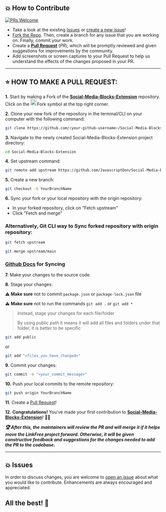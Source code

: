 ## 💥 How to Contribute

[![PRs Welcome](https://img.shields.io/badge/PRs-welcome-brightgreen.svg?style=flat-square)](https://github.com/JavascriptDon/Social-Media-Blocks-Extension/pulls)

- Take a look at the existing [Issues](https://github.com/JavascriptDon/Social-Media-Blocks-Extension/issues) or [create a new issue](https://github.com/JavascriptDon/Social-Media-Blocks-Extension/issues/new/choose)!
- [Fork the Repo](https://github.com/JavascriptDon/Social-Media-Blocks-Extension/fork). Then, create a branch for any issue that you are working on. Finally, commit your work.
- Create a **[Pull Request](https://github.com/JavascriptDon/Social-Media-Blocks-Extension/compare)** (_PR_), which will be promptly reviewed and given suggestions for improvements by the community.
- Add screenshots or screen captures to your Pull Request to help us understand the effects of the changes proposed in your PR.

---

## ⭐ HOW TO MAKE A PULL REQUEST:

**1.** Start by making a Fork of the [**Social-Media-Blocks-Extension**](https://github.com/JavascriptDon/Social-Media-Blocks-Extension) repository. Click on the <a href="https://github.com/JavascriptDon/Social-Media-Blocks-Extension/fork"><img src="https://i.imgur.com/G4z1kEe.png" height="21" width="21"></a>Fork symbol at the top right corner.

**2.** Clone your new fork of the repository in the terminal/CLI on your computer with the following command:

```bash
git clone https://github.com/<your-github-username>/Social-Media-Blocks-Extension
```

**3.** Navigate to the newly created Social-Media-Blocks-Extension project directory:

```bash
cd Social-Media-Blocks-Extension
```

**4.** Set upstream command:

```bash
git remote add upstream https://github.com/JavascriptDon/Social-Media-Blocks-Extension
```

**5.** Create a new branch:

```bash
git checkout -b YourBranchName
```

**6.** Sync your fork or your local repository with the origin repository:

- In your forked repository, click on "Fetch upstream"
- Click "Fetch and merge"

### Alternatively, Git CLI way to Sync forked repository with origin repository:

```bash
git fetch upstream
```

```bash
git merge upstream/main
```

### [Github Docs](https://docs.github.com/en/github/collaborating-with-pull-requests/addressing-merge-conflicts/resolving-a-merge-conflict-on-github) for Syncing

**7.** Make your changes to the source code.

**8.** Stage your changes:

⚠️ **Make sure** not to commit `package.json` or `package-lock.json` file

⚠️ **Make sure** not to run the commands `git add .` or `git add *`

> Instead, stage your changes for each file/folder
>
> By using public path it means it will add all files and folders under that folder, it is better to be specific

```bash
git add public
```

_or_

```bash
git add "<files_you_have_changed>"
```

**9.** Commit your changes:

```bash
git commit -m "<your_commit_message>"
```

**10.** Push your local commits to the remote repository:

```bash
git push origin YourBranchName
```

**11.** Create a [Pull Request](https://help.github.com/en/github/collaborating-with-issues-and-pull-requests/creating-a-pull-request)!

**12.** **Congratulations!** You've made your first contribution to [**Social-Media-Blocks-Extension**](https://github.com/JavascriptDon/Social-Media-Blocks-Extension/graphs/contributors)! 🙌🏼

**_:trophy: After this, the maintainers will review the PR and will merge it if it helps move the LinkFree project forward. Otherwise, it will be given constructive feedback and suggestions for the changes needed to add the PR to the codebase._**

---

## 💥 Issues

In order to discuss changes, you are welcome to [open an issue](https://github.com/JavascriptDon/Social-Media-Blocks-Extension/issues/new/choose) about what you would like to contribute. Enhancements are always encouraged and appreciated.

## All the best! 🥇
